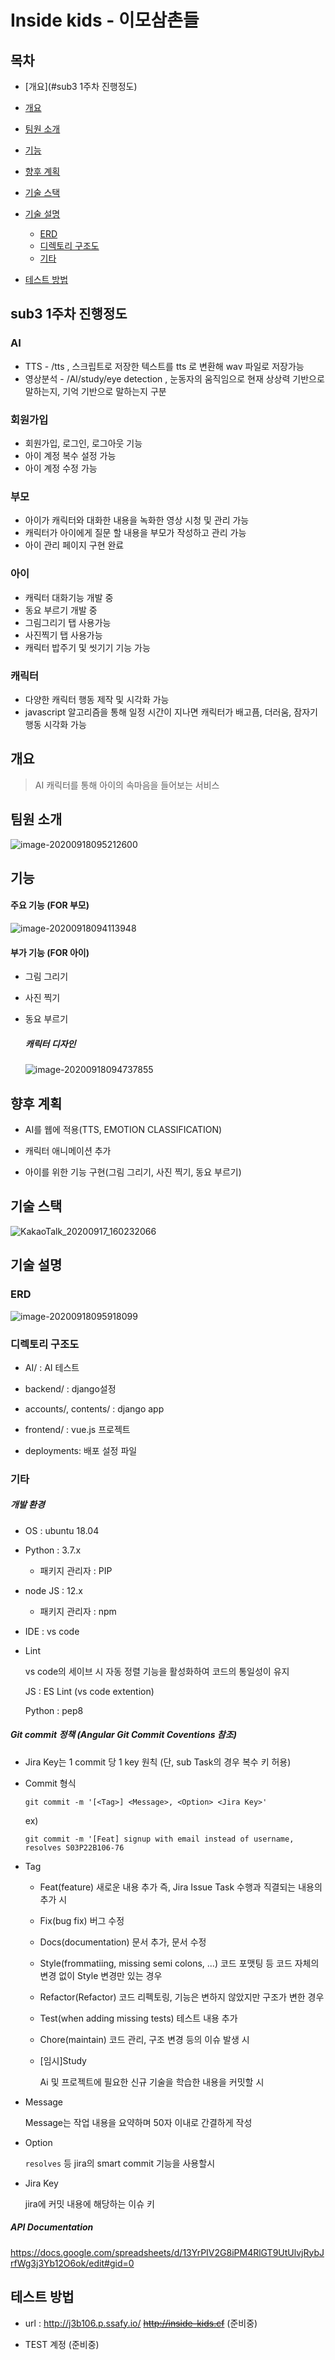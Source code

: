# Inside kids - 이모삼촌들

## 목차
- [개요](#sub3 1주차 진행정도)

- [개요](#개요)

- [팀원 소개](#팀원-소개)

- [기능](#기능)

- [향후 계획](#향후-계획)

- [기술 스택](#기술-스택)

- [기술 설명](#기술-설명)
	
	- [ERD](#erd)
	- [디렉토리 구조도](#디렉토리-구조도)
	- [기타](#기타)
	
- [테스트 방법](#테스트-방법)


## sub3 1주차 진행정도

### AI

- TTS - /tts , 스크립트로 저장한 텍스트를 tts 로 변환해 wav 파일로 저장가능
- 영상분석 - /Al/study/eye detection , 눈동자의 움직임으로 현재 상상력 기반으로 말하는지, 기억 기반으로 말하는지 구분

### 회원가입

- 회원가입, 로그인, 로그아웃 기능
- 아이 계정 복수 설정 가능
- 아이 계정 수정 가능

### 부모

- 아이가 캐릭터와 대화한 내용을 녹화한 영상 시청 및 관리 가능
- 캐릭터가 아이에게 질문 할 내용을 부모가 작성하고 관리 가능
- 아이 관리 페이지 구현 완료

### 아이

- 캐릭터 대화기능 개발 중
- 동요 부르기 개발 중
- 그림그리기 탭 사용가능
- 사진찍기 탭 사용가능
- 캐릭터 밥주기 및 씻기기 기능 가능

### 캐릭터

- 다양한 캐릭터 행동 제작 및 시각화 가능
- javascript 알고리즘을 통해 일정 시간이 지나면 캐릭터가 배고픔, 더러움, 잠자기 행동 시각화 가능


## 개요
> AI 캐릭터를 통해 아이의 속마음을 들어보는 서비스 



## 팀원 소개

![image-20200918095212600](README.assets/image-20200918095212600.png)



## 기능

#### 주요 기능 (FOR 부모)

![image-20200918094113948](README.assets/image-20200918094113948.png)

#### 부가 기능 (FOR 아이)

- 그림 그리기

- 사진 찍기

- 동요 부르기

  ##### 캐릭터 디자인

  ![image-20200918094737855](README.assets/image-20200918094737855.png)



## 향후 계획

- AI를 웹에 적용(TTS, EMOTION CLASSIFICATION)

- 캐릭터 애니메이션 추가

- 아이를 위한 기능 구현(그림 그리기, 사진 찍기, 동요 부르기)

  

## 기술 스택
![KakaoTalk_20200917_160232066](README.assets/KakaoTalk_20200917_160232066.png)



## 기술 설명

### ERD
![image-20200918095918099](README.assets/image-20200918095918099.png)



### 디렉토리 구조도

- AI/ : AI 테스트

- backend/ : django설정

- accounts/, contents/ : django app

- frontend/ : vue.js 프로젝트

- deployments: 배포 설정 파일



### 기타
##### 개발 환경

- OS : ubuntu 18.04

- Python : 3.7.x

  - 패키지 관리자 : PIP

- node JS :  12.x

  - 패키지 관리자 : npm

- IDE : vs code

- Lint

  vs code의 세이브 시 자동 정렬 기능을 활성화하여 코드의 통일성이 유지

  JS : ES Lint (vs code extention)

  Python : pep8
  
  


##### Git commit 정책 (Angular Git Commit Coventions 참조)

- Jira Key는 1 commit 당 1 key 원칙 (단, sub Task의 경우 복수 키 허용)
  
- Commit 형식

  `git commit -m '[<Tag>] <Message>, <Option> <Jira Key>'`

  ex) 

  `git commit -m '[Feat] signup with email instead of username, resolves S03P22B106-76`
  
- Tag

  - Feat(feature)
    새로운 내용 추가 즉, Jira Issue Task 수행과 직결되는 내용의 추가 시

  - Fix(bug fix)
    버그 수정

  - Docs(documentation)
    문서 추가, 문서 수정

  - Style(frommatiing, missing semi colons, ...)
    코드 포맷팅 등 코드 자체의 변경 없이 Style 변경만 있는 경우

  - Refactor(Refactor)
    코드 리펙토링, 기능은 변하지 않았지만 구조가 변한 경우

  - Test(when adding missing tests)
    테스트 내용 추가

  - Chore(maintain)
    코드 관리, 구조 변경 등의 이슈 발생 시

  - [임시]Study

    Ai 및 프로젝트에 필요한 신규 기술을 학습한 내용을 커밋할 시

- Message

  Message는 작업 내용을 요약하며 50자 이내로 간결하게 작성

- Option

  `resolves` 등 jira의 smart commit 기능을 사용할시

- Jira Key

  jira에 커밋 내용에 해당하는 이슈 키



##### API Documentation

https://docs.google.com/spreadsheets/d/13YrPIV2G8iPM4RlGT9UtUlvjRybJrfWg3j3Yb12O6ok/edit#gid=0




## 테스트 방법
- url : http://j3b106.p.ssafy.io/   ~~http://inside-kids.cf~~ (준비중)

- TEST 계정 (준비중)

